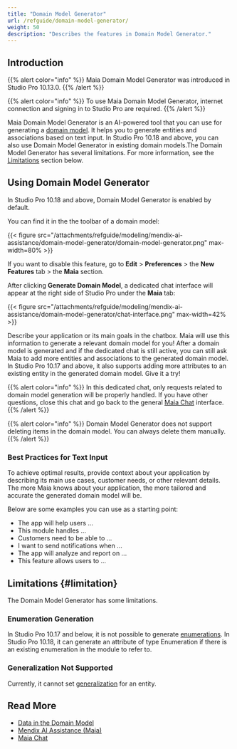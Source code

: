 ```yaml
---
title: "Domain Model Generator"
url: /refguide/domain-model-generator/
weight: 50
description: "Describes the features in Domain Model Generator."
---
```


## Introduction

{{% alert color="info" %}}
Maia Domain Model Generator was introduced in Studio Pro 10.13.0.
{{% /alert %}}

{{% alert color="info" %}}
To use Maia Domain Model Generator, internet connection and signing in to Studio Pro are required.
{{% /alert %}}

Maia Domain Model Generator is an AI-powered tool that you can use for generating a [domain model](/refguide/domain-model/). It helps you to generate entities and associations based on text input. In Studio Pro 10.18 and above, you can also use Domain Model Generator in existing domain models.The Domain Model Generator has several limitations. For more information, see the [Limitations](#limitation) section below.

## Using Domain Model Generator

In Studio Pro 10.18 and above, Domain Model Generator is enabled by default.

You can find it in the the toolbar of a domain model:

{{< figure src="/attachments/refguide/modeling/mendix-ai-assistance/domain-model-generator/domain-model-generator.png" max-width=80% >}}

If you want to disable this feature, go to **Edit** > **Preferences** > the **New Features** tab > the **Maia** section.

After clicking **Generate Domain Model**, a dedicated chat interface will appear at the right side of Studio Pro under the **Maia** tab:

{{< figure src="/attachments/refguide/modeling/mendix-ai-assistance/domain-model-generator/chat-interface.png" max-width=42% >}}

Describe your application or its main goals in the chatbox. Maia will use this information to generate a relevant domain model for you! After a domain model is generated and if the dedicated chat is still active, you can still ask Maia to add more entities and associations to the generated domain model. In Studio Pro 10.17 and above, it also supports adding more attributes to an existing entity in the generated domain model. Give it a try!

{{% alert color="info" %}}
In this dedicated chat, only requests related to domain model generation will be properly handled. If you have other questions, close this chat and go back to the general [Maia Chat](/refguide/maia-chat/) interface.
{{% /alert %}}

{{% alert color="info" %}}
Domain Model Generator does not support deleting items in the domain model. You can always delete them manually. 
{{% /alert %}}
 
### Best Practices for Text Input

To achieve optimal results, provide context about your application by describing its main use cases, customer needs, or other relevant details. The more Maia knows about your application, the more tailored and accurate the generated domain model will be.

Below are some examples you can use as a starting point:

* The app will help users ...
* This module handles ...
* Customers need to be able to ...
* I want to send notifications when ...
* The app will analyze and report on ...
* This feature allows users to ...

## Limitations {#limitation}

The Domain Model Generator has some limitations.

### Enumeration Generation

In Studio Pro 10.17 and below, it is not possible to generate [enumerations](/refguide/enumerations/). In Studio Pro 10.18, it can generate an attribute of type Enumeration if there is an existing enumeration in the module to refer to.

### Generalization Not Supported

Currently, it cannot set [generalization](/refguide/generalization-and-association/) for an entity.

## Read More

* [Data in the Domain Model](/refguide/domain-model/)
* [Mendix AI Assistance (Maia)](/refguide/mendix-ai-assistance/)
* [Maia Chat](/refguide/maia-chat/)
